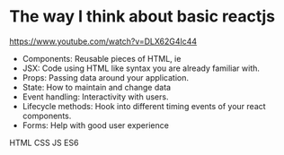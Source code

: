 # The way I think about basic reactjs
https://www.youtube.com/watch?v=DLX62G4lc44

* Components: Reusable pieces of HTML, ie <MyComponent>
* JSX: Code using HTML like syntax you are already familiar with. 
* Props: Passing data around your application.
* State: How to maintain and change data
* Event handling: Interactivity with users.
* Lifecycle methods: Hook into different timing events of your react components.
* Forms: Help with good user experience
  
HTML CSS JS ES6
